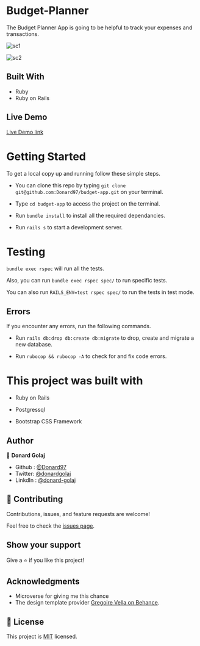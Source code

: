 # Budget-Planner

The Budget Planner App is going to be helpful to track your expenses and transactions.

![sc1](https://user-images.githubusercontent.com/74506933/149639286-839f044f-4c48-4fed-a3ac-b04cc1bfa04f.PNG)

![sc2](https://user-images.githubusercontent.com/74506933/149639289-c25ce8c6-4c24-42c4-b463-052813ebbdee.PNG)



## Built With

- Ruby
- Ruby on Rails

## Live Demo

[Live Demo link](https://glacial-everglades-00365.herokuapp.com/)


# Getting Started

To get a local copy up and running follow these simple steps.

- You can clone this repo by typing `git clone git@github.com:Donard97/budget-app.git` on your terminal.

- Type `cd budget-app` to access the project on the terminal.
  
- Run `bundle install` to install all the required dependancies.

- Run `rails s` to start a development server.

# Testing

`bundle exec rspec` will run all the tests.

Also, you can run `bundle exec rspec spec/` to run specific tests.

You can also run `RAILS_ENV=test rspec spec/` to run the tests in test mode.

## Errors

If you encounter any errors, run the following commands.

- Run `rails db:drop db:create db:migrate` to drop, create and migrate a new database.

- Run `rubocop && rubocop -A` to check for and fix code errors.

# This project was built with

- Ruby on Rails

- Postgressql

- Bootstrap CSS Framework


## Author


👤 **Donard Golaj**

- Github : [@Donard97](https://github.com/Donard97)
- Twitter: [@donardgolaj](https://twitter.com/donardgolaj)
- LinkdIn : [@donard-golaj](https://www.linkedin.com/in/donard-golaj/)

## 🤝 Contributing

Contributions, issues, and feature requests are welcome!

Feel free to check the [issues page](https://github.com/Donard97/budget-app/issues).

## Show your support

Give a ⭐️ if you like this project!

## Acknowledgments

- Microverse for giving me this chance
- The design template provider [Gregoire Vella on Behance](https://www.behance.net/gregoirevella).

## 📝 License

This project is [MIT](./LICENCE) licensed.
